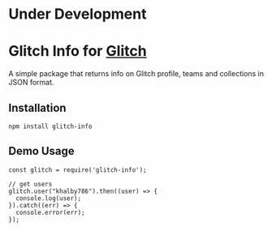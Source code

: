 # Under Development

# Glitch Info for [Glitch](https://glitch.com)

A simple package that returns info on Glitch profile, teams and collections in JSON format.

## Installation

```
npm install glitch-info
```

## Demo Usage

```
const glitch = require('glitch-info');

// get users
glitch.user("khalby786").then((user) => {
  console.log(user);
}).catch((err) => {
  console.error(err);
});
```